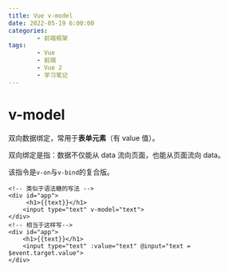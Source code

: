 ```yaml
---
title: Vue v-model
date: 2022-05-19 6:00:00
categories:
        - 前端框架
tags:
        - Vue
        - 前端
        - Vue 2
        - 学习笔记
---
```


# v-model

双向数据绑定，常用于**表单元素**（有 value 值）。

双向绑定是指：数据不仅能从 data 流向页面，也能从页面流向 data。

该指令是`v-on`与`v-bind`的复合版。

```vue
<!-- 类似于语法糖的写法 -->
<div id="app">
     <h1>{{text}}</h1>
    <input type="text" v-model="text">
</div>
<!-- 相当于这样写-->
<div id="app">
    <h1>{{text}}</h1>
    <input type="text" :value="text" @input="text = $event.target.value">
</div>
```
